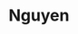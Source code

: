 ---
title: Nguyen
name: Oliver Nguyen
group: collaborators
photo: "/uploads/nguyen_oliver.jpg"
description:
  "**Oliver Nguyen** joined MGGG two years after graduating Tufts in 2019. They are involved with community outreach, mapping software, and more. Their research interests include community engagement, sustainable city planning, and bird biodiversity. Oliver is studying for a PhD in biosciences at Stanford.\n"
---